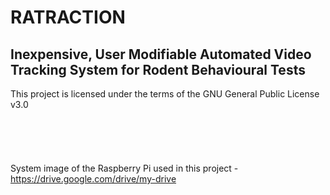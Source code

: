 # RATRACTION
## Inexpensive, User Modifiable Automated Video Tracking System for Rodent Behavioural Tests

This project is licensed under the terms of the GNU General Public License v3.0 
<br>
<br>
<br>
<br>
<br>
<br>
System image of the Raspberry Pi used in this project - https://drive.google.com/drive/my-drive 

